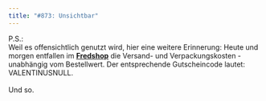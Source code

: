 ```yaml
---
title: "#873: Unsichtbar"
---
```

 

P.S.:<br />
Weil es offensichtlich genutzt wird, hier eine weitere Erinnerung: Heute und morgen entfallen im <a href="http://www.spreadshirt.net/shop.php?sid=125913"><strong>Fredshop</strong></a> die Versand- und Verpackungskosten - unabhängig vom Bestellwert. 
Der entsprechende Gutscheincode lautet: VALENTINUSNULL.
<br /><br />
Und so.

